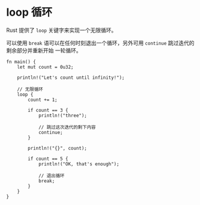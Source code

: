 # loop 循环

Rust 提供了 `loop` 关键字来实现一个无限循环。

可以使用 `break` 语可以在任何时刻退出一个循环，另外可用 `continue` 跳过迭代的剩余部分并重新开始
一轮循环。

```rust,editable
fn main() {
    let mut count = 0u32;

    println!("Let's count until infinity!");

    // 无限循环
    loop {
        count += 1;

        if count == 3 {
            println!("three");

            // 跳过这次迭代的剩下内容
            continue;
        }

        println!("{}", count);

        if count == 5 {
            println!("OK, that's enough");

            // 退出循环
            break;
        }
    }
}
```
